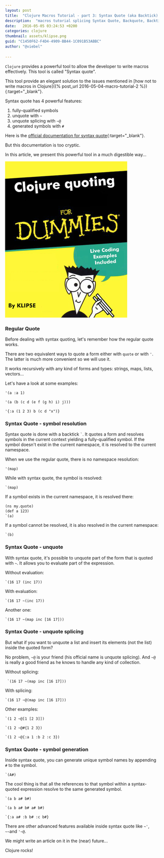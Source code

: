 ```yaml
---
layout: post
title:  "Clojure Macros Tutorial - part 3: Syntax Quote (aka Backtick) in Clojure"
description:  "macros tutorial splicing Syntax Quote, Backquote, Backtick in Clojure"
date:   2016-05-05 03:24:53 +0200
categories: clojure
thumbnail: assets/klipse.png
guid: "C1450F62-F4D4-4909-BB44-1C091B53ABBC"
author: "@viebel"

---
```


`Clojure` provides a powerful tool to allow the developer to write macros effectively. This tool is called "Syntax quote".

This tool provide an elegant solution to the issues mentioned in [how not to write macros in Clojure]({% post_url 2016-05-04-macro-tutorial-2 %}){:target="_blank"}.

Syntax quote has 4 powerful features:

1. fully-qualified symbols
2. unquote with `~`
3. unquote splicing with `~@`
4. generated symbols with `#`

Here is the [official documentation for syntax quote](http://clojure.org/reference/reader#__a_id_syntax_quote_a_syntax_quote_note_the_backquote_character_unquote_and_unquote_splicing){:target="_blank"}.

But this documentation is too cryptic.

In this article, we present this powerful tool in a much digestible way...

![Dummies](/assets/quoting_dummies.jpg)

### Regular Quote

Before dealing with syntax quoting, let's remember how the regular quote works.

There are two equivalent ways to quote a form either with `quote` or with `'`.
The latter is much more convenient so we will use it.

It works recursively with any kind of forms and types: strings, maps, lists, vectors...

Let's have a look at some examples:

~~~klipse
'(a :a 1)
~~~

~~~klipse
'(a (b (c d (e f (g h) i) j)))
~~~

~~~klipse
'{:a (1 2 3) b (c d "x")}
~~~



### Syntax Quote - symbol resolution

Syntax quote is done with a backtick `` ` ``. It quotes a form and resolves symbols in the current context yielding a fully-qualified symbol. If the symbol doesn't exist in the current namespace, it is resolved to the current namespace.

When we use the regular quote, there is no namespace resolution:

~~~klipse
'(map)
~~~

While with syntax quote, the symbol is resolved:

~~~klipse
`(map)
~~~

If a symbol exists in the current namespace, it is resolved there:

~~~klipse
(ns my.quote)
(def a 123)
`(a)
~~~

If a symbol cannot be resolved, it is also resolved in the current namespace:

~~~klipse
`(b)
~~~


### Syntax Quote - unquote

With syntax quote, it's possible to unquote part of the form that is quoted with `~`. It allows you to evaluate part of the expression.

Without evaluation:

~~~klipse
`(16 17 (inc 17))
~~~

With evaluation:

~~~klipse
`(16 17 ~(inc 17))
~~~

Another one:

~~~klipse
`(16 17 ~(map inc [16 17]))
~~~


### Syntax Quote - unquote splicing

But what if you want to unquote a list and insert its elements (not the list) inside the quoted form?

No problem, `~@` is your friend (his official name is unquote splicing). And `~@` is really a good friend as he knows to handle any kind of collection.

Without splicing:

~~~klipse
 `(16 17 ~(map inc [16 17]))
~~~

With splicing:

~~~klipse
`(16 17 ~@(map inc [16 17]))
~~~

Other examples:

~~~klipse
`(1 2 ~@[1 [2 3]])
~~~

~~~klipse
`(1 2 ~@#{1 2 3})
~~~

~~~klipse
`(1 2 ~@{:a 1 :b 2 :c 3})
~~~

### Syntax Quote - symbol generation


Inside syntax quote, you can generate unique symbol names by appending `#` to the symbol.


~~~klipse
`(A#)
~~~

The cool thing is that all the references to that symbol within a syntax-quoted expression resolve to the same generated symbol.

~~~klipse
`(a b a# b#)
~~~

~~~klipse
`(a b a# b# a# b#)
~~~

~~~klipse
`{:a a# :b b# :c b#}
~~~

There are other advanced features available inside syntax quote like `~'`, `~~`and `'~@`.

We might write an article on it in the (near) future...


Clojure rocks!

[app-url-static]: http://app.klipse.tech?blog=klipse&js_only=1
[app-url]: http://app.klipse.tech?blog=klipse&static-fns=true&js_only=1

